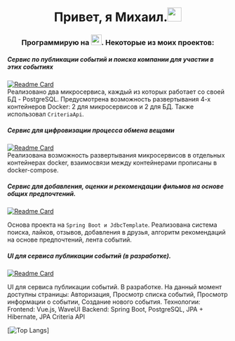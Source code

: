<h1 align="center">Привет, я Михаил.<img src="https://github.com/blackcater/blackcater/raw/main/images/Hi.gif" height="32"/></h1>
<h3 align="center">Программирую на <img src="https://img.shields.io/badge/java-%23ED8B00.svg?style=for-the-bage&logo=java&logoColor=white" height="24"/>. Некоторые из моих проектов:</h3>

##### Сервис по публикации событий и поиска компании для участии в этих событиях
[![Readme Card](https://github-readme-stats.vercel.app/api/pin/?username=bolohonov&repo=java-explore-with-me)](https://github.com/Bolohonov/java-explore-with-me)  
Реализовано два микросервиса, каждый из которых работает со своей БД - PostgreSQL. Предусмотрена возможность развертывания 4-х контейнеров Docker: 2 для микросервисов и 2 для БД. Также использовал `CriteriaApi`.

##### Сервис для цифровизации процесса обмена вещами
[![Readme Card](https://github-readme-stats.vercel.app/api/pin/?username=bolohonov&repo=shareit)](https://github.com/Bolohonov/SHAREIT)   
Реализована возможность развертывания микросервисов в отдельных контейнерах docker, взаимосвязи между контейнерами прописаны в docker-compose.

##### Сервис для добавления, оценки и рекомендации фильмов на основе общих предпочтений.
[![Readme Card](https://github-readme-stats.vercel.app/api/pin/?username=bolohonov&repo=FILMORATE)](https://github.com/Bolohonov/FILMORATE)

Основа проекта на `Spring Boot и JdbcTemplate`. Реализована система поиска, лайков, отзывов, добавления в друзья, алгоритм рекомендаций на основе предпочтений, лента событий.

##### UI для сервиса публикации событий (в разработке).
[![Readme Card](https://github-readme-stats.vercel.app/api/pin/?username=bolohonov&repo=ewm)](https://github.com/Bolohonov/ewm)

UI для сервиса публикации событий. В разработке. На данный момент доступны страницы: Авторизация, Просмотр списка событий, 
Просмотр информации о событии, Создание нового события. 
Технологии: 
Frontend: Vue.js, WaveUI 
Backend: Spring Boot, PostgreSQL, JPA + Hibernate, JPA Criteria API

[![Top Langs](https://github-readme-stats.vercel.app/api/top-langs/?username=bolohonov&layout=compact)]
